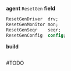 **agent** `ResetGen`
**field**
```systemverilog
ResetGenDriver  drv;
ResetGenMonitor mon;
ResetGenSeqr    seqr;
ResetGenConfig  config;
```

**build**
```systemverilog
```

#TODO 